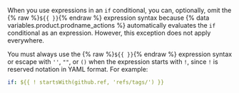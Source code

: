When you use expressions in an `if` conditional, you can, optionally, omit the {% raw %}`${{ }}`{% endraw %} expression syntax because {% data variables.product.prodname_actions %} automatically evaluates the `if` conditional as an expression. However, this exception does not apply everywhere.

You must always use the {% raw %}`${{ }}`{% endraw %} expression syntax or escape with `''`, `""`,  or `()` when the expression starts with `!`, since `!` is reserved notation in YAML format. For example:

```yaml
if: ${{ ! startsWith(github.ref, 'refs/tags/') }}
```

